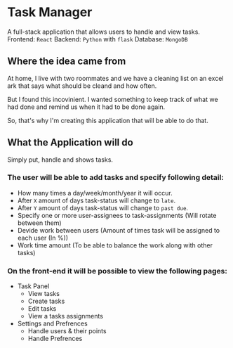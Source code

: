 # Task Manager
A full-stack application that allows users to handle and view tasks.
Frontend: `React`
Backend: `Python` with `flask`
Database: `MongoDB`

## Where the idea came from
At home, I live with two roommates and we have a cleaning list on an excel ark that says what should be cleand and how often.

But I found this incovinient. I wanted something to keep track of what we had done and remind us when it had to be done again.

So, that's why I'm creating this application that will be able to do that.

## What the Application will do
Simply put, handle and shows tasks.

### The user will be able to add tasks and specify following detail:
- How many times a day/week/month/year it will occur.
- After `X` amount of days task-status will change to `late`.
- After `Y` amount of days task-status will change to `past due`.
- Specify one or more user-assignees to task-assignments (Will rotate between them)
- Devide work between users (Amount of times task will be assigned to each user (In %))
- Work time amount (To be able to balance the work along with other tasks)

### On the front-end it will be possible to view the following pages:
- Task Panel
  - View tasks
  - Create tasks
  - Edit tasks
  - View a tasks assignments
- Settings and Prefrences
  - Handle users & their points
  - Handle Prefrences
